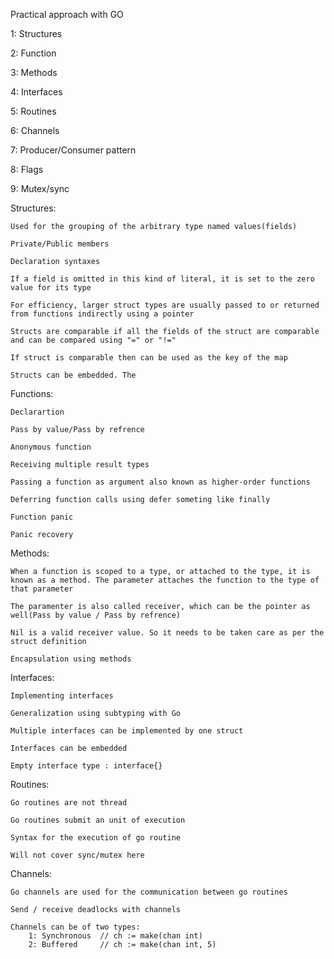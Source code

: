 Practical approach with GO

1: Structures

2: Function

3: Methods

4: Interfaces

5: Routines

6: Channels

7: Producer/Consumer pattern

8: Flags

9: Mutex/sync


Structures:

	Used for the grouping of the arbitrary type named values(fields)

	Private/Public members

	Declaration syntaxes

	If a field is omitted in this kind of literal, it is set to the zero value for its type

	For efficiency, larger struct types are usually passed to or returned from functions indirectly	using a pointer

	Structs are comparable if all the fields of the struct are comparable and can be compared using "=" or "!="

	If struct is comparable then can be used as the key of the map

	Structs can be embedded. The


Functions:

	Declarartion

	Pass by value/Pass by refrence

	Anonymous function

	Receiving multiple result types

	Passing a function as argument also known as higher-order functions

	Deferring function calls using defer someting like finally

	Function panic

	Panic recovery


Methods:

	When a function is scoped to a type, or attached to the type, it is known as a method. The parameter attaches the function to the type of that parameter

	The paramenter is also called receiver, which can be the pointer as well(Pass by value / Pass by refrence)

	Nil is a valid receiver value. So it needs to be taken care as per the struct definition

	Encapsulation using methods


Interfaces:

	Implementing interfaces

	Generalization using subtyping with Go

	Multiple interfaces can be implemented by one struct

	Interfaces can be embedded

	Empty interface type : interface{}


Routines:

	Go routines are not thread

	Go routines submit an unit of execution

	Syntax for the execution of go routine

	Will not cover sync/mutex here


Channels:

	Go channels are used for the communication between go routines

	Send / receive deadlocks with channels

	Channels can be of two types:
		1: Synchronous	// ch := make(chan int)
		2: Buffered		// ch := make(chan int, 5)


